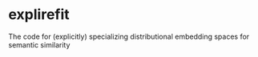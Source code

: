 # explirefit
The code for (explicitly) specializing distributional embedding spaces for semantic similarity
